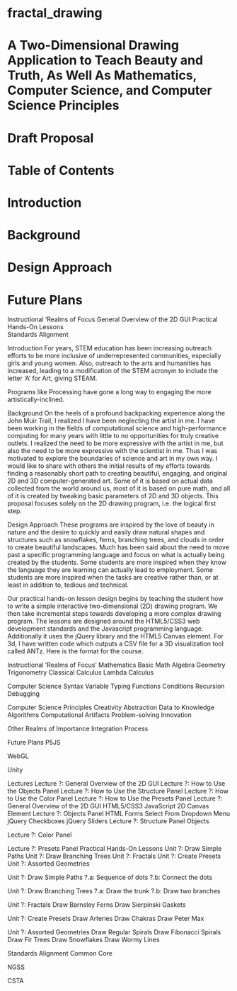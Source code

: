 # fractal_drawing
# A Two-Dimensional Drawing Application to Teach Beauty and Truth, As Well As Mathematics, Computer Science, and Computer Science Principles

# Draft Proposal

# Table of Contents

# Introduction
# Background
# Design Approach
# Future Plans
Instructional ‘Realms of Focus
General Overview of the 2D GUI
Practical Hands-On Lessons            
Standards Alignment

Introduction
For years, STEM education has been increasing outreach efforts to be more inclusive of underrepresented communities, especially girls and young women. Also, outreach to the arts and humanities has increased, leading to a modification of the STEM acronym to include the letter ‘A’ for Art, giving STEAM.

Programs like Processing have gone a long way to engaging the more artistically-inclined. 

Background
On the heels of a profound backpacking experience along the John Muir Trail, I realized I have been neglecting the artist in me. I have been working in the fields of computational science and high-performance computing for many years with little to no opportunities for truly creative outlets. I realized the need to be more expressive with the artist in me, but also the need to be more expressive with the scientist in me. Thus I was motivated to explore the boundaries of science and art in my own way. I would like to share with others the initial results of my efforts towards finding a reasonably short path to creating beautiful, engaging, and original 2D and 3D computer-generated art. Some of it is based on actual data collected from the world around us, most of it is based on pure math, and all of it is created by tweaking basic parameters of 2D and 3D objects. This proposal focuses solely on the 2D drawing program, i.e. the logical first step. 

Design Approach
These programs are inspired by the love of beauty in nature and the desire to quickly and easily draw natural shapes and structures such as snowflakes, ferns, branching trees, and clouds in order to create beautiful landscapes. Much has been said about the need to move past a specific programming language and focus on what is actually being created by the students. Some students are more inspired when they know the language they are learning can actually lead to employment. Some students are more inspired when the tasks are creative rather than, or at least in addition to, tedious and technical. 

Our practical hands-on lesson design begins by teaching the student how to write a simple interactive two-dimensional (2D) drawing program. We then take incremental steps towards developing a more complex drawing program. The lessons are designed around the HTML5/CSS3 web development standards and the Javascript programming language. Additionally it uses the jQuery library and the HTML5 Canvas element.
For 3d, I have written code which outputs a CSV file for a 3D visualization tool called ANTz. Here is the format for the course. 

Instructional ‘Realms of Focus’
Mathematics 
Basic Math
Algebra
Geometry
Trigonometry
Classical Calculus
Lambda Calculus

Computer Science 
Syntax
Variable Typing
Functions
Conditions
Recursion
Debugging

Computer Science Principles 
Creativity
Abstraction
Data to Knowledge
Algorithms
Computational Artifacts
Problem-solving
Innovation

Other Realms of Importance
Integration
Process


Future Plans
P5JS

WebGL

Unity

Lectures
Lecture ?: General Overview of the 2D GUI
Lecture ?: How to Use the Objects Panel
Lecture ?: How to Use the Structure Panel
Lecture ?: How to Use the Color Panel
Lecture ?: How to Use the Presets Panel
Lecture ?: General Overview of the 2D GUI
HTML5/CSS3
JavaScript
2D Canvas Element
Lecture ?: Objects Panel
HTML Forms
Select From Dropdown Menu
jQuery Checkboxes
jQuery Sliders
Lecture ?: Structure Panel
Objects

Lecture ?: Color Panel

Lecture ?: Presets Panel
Practical Hands-On Lessons
Unit ?: Draw Simple Paths
Unit ?: Draw Branching Trees
Unit ?: Fractals
Unit ?: Create Presets
Unit ?: Assorted Geometries

Unit ?: Draw Simple Paths
?.a: Sequence of dots
?.b: Connect the dots

Unit ?: Draw Branching Trees
?.a: Draw the trunk
?.b: Draw two branches

Unit ?: Fractals
Draw Barnsley Ferns
Draw Sierpinski Gaskets

Unit ?: Create Presets
Draw Arteries
Draw Chakras
Draw Peter Max

Unit ?: Assorted Geometries
Draw Regular Spirals
Draw Fibonacci Spirals
Draw Fir Trees
Draw Snowflakes
Draw Wormy Lines


Standards Alignment
Common Core

NGSS

CSTA


